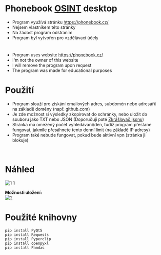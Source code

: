 # Phonebook [OSINT](https://cs.wikipedia.org/wiki/Zpravodajstv%C3%AD_z_otev%C5%99en%C3%BDch_zdroj%C5%AF) desktop

- Program využívá stránku https://phonebook.cz/
- Nejsem vlastníkem této stránky
- Na žádost program odstraním
- Program byl vytvořen pro vzdělávací účely
#
- Program uses website https://phonebook.cz/
- I'm not the owner of this website
- I will remove the program upon request
- The program was made for educational purposes

# Použití

- Program slouží pro získání emailových adres, subdomén nebo adresářů na základě domény (např. github.com)
- Je zde možnost si výsledky zkopírovat do schránky, nebo uložit do souboru jako TXT nebo JSON (Doporučuji poté [Zkrášlovač jsonu](https://github.com/RxiPland/Json-beautifier))
- Stránka má omezený počet vyhledávání/den, tudíž program přestane fungovat, jakmile přesáhnete tento denní limit (na základě IP adresy)
- Program také nebude fungovat, pokud bude aktivní vpn (stránka ji blokuje)
<br/>

# Náhled
![1 1](https://user-images.githubusercontent.com/82058894/177490636-09f99ba3-eef6-4ad1-8b31-9d0c1cbb9ab0.png)

**Možnosti uložení:**<br/>
![2](https://user-images.githubusercontent.com/82058894/177725961-ea62555f-2c23-4929-8662-5021a3f01cdc.png)

# Použité knihovny
```
pip install PyQt5
pip install Requests
pip install Pyperclip
pip install openpyxl
pip install Pandas

```
